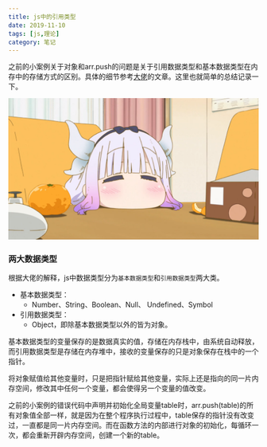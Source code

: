 ```yaml
---
title: js中的引用类型
date: 2019-11-10
tags: [js,理论]
category: 笔记
---
```


之前的小案例关于对象和arr.push的问题是关于引用数据类型和基本数据类型在内存中的存储方式的区别。具体的细节参考[大佬](https://www.cnblogs.com/c2016c/articles/9328725.html)的文章。这里也就简单的总结记录一下。

<!-- more -->

![](/images/post/js中引用类型/48.png)

### 两大数据类型

根据大佬的解释，js中数据类型分为`基本数据类型`和`引用数据类型`两大类。

- 基本数据类型：
  - Number、String、Boolean、Null、 Undefined、Symbol
- 引用数据类型：
  - Object，即除基本数据类型以外的皆为对象。

基本数据类型的变量保存的是数据真实的值，存储在内存栈中，由系统自动释放，而引用数据类型是存储在内存堆中，接收的变量保存的只是对象保存在栈中的一个指针。

将对象赋值给其他变量时，只是把指针赋给其他变量，实际上还是指向的同一片内存空间，修改其中任何一个变量，都会使得另一个变量的值改变。

之前的小案例的错误代码中声明并初始化全局变量table时，arr.push(table)的所有对象值全部一样，就是因为在整个程序执行过程中，table保存的指针没有改变过，一直都是同一片内存空间。而在函数方法的内部进行对象的初始化，每循环一次，都会重新开辟内存空间，创建一个新的table。



